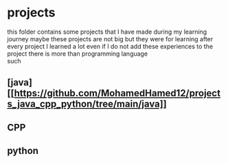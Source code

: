 # projects
this folder contains some projects that I have made during my learning journey 
maybe these projects are not big but they were for learning 
after every project I learned a lot  even if I do not add these experiences to the project
there is more than programming language  
such 
## [java][[https://github.com/MohamedHamed12/projects_java_cpp_python/tree/main/java]]
## CPP  
## python
